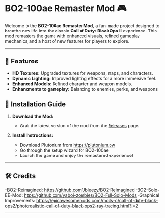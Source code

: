 # BO2-100ae Remaster Mod 🎮

Welcome to the **BO2-100ae Remaster Mod**, a fan-made project designed to breathe new life into the classic **Call of Duty: Black Ops II** experience. This mod remasters the game with enhanced visuals, refined gameplay mechanics, and a host of new features for players to explore.

---

## 🌟 Features

- **HD Textures:** Upgraded textures for weapons, maps, and characters.
- **Dynamic Lighting:** Improved lighting effects for a more immersive feel.
- **Enhanced Models:** Refined character and weapon models.
- **Enhancments to gameplay:** Balancing to enemies, perks, and weapons


## 🚀 Installation Guide

1. **Download the Mod:**
   - Grab the latest version of the mod from the [Releases](https://github.com/TheeRealDoomguy/BO2-100ae/releases) page.

2. **Install Instructions:**
   - Download Plutonium from https://plutonium.pw
   - Go through the setup wizard for BO2-100ae
   - Launch the game and enjoy the remastered experience!


---

## 🛠️ Credits
-BO2-Reimagined: https://github.com/Jbleezy/BO2-Reimagined
-BO2-Solo-EE-Mod: https://github.com/yaboi-zombies/BO2-Full-Solo-Mods
-Graphical Improvements: https://epicawesomemods.com/mods-c/call-of-duty-black-ops2/photorealistic-call-of-duty-black-ops2-ray-tracing.html?i=2

---
